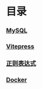 # 目录

### [MySQL](MySQL.md)

### [Vitepress](Vitepress笔记.md)

### [正则表达式](正则表达式.md)

### [Docker](Docker.md)